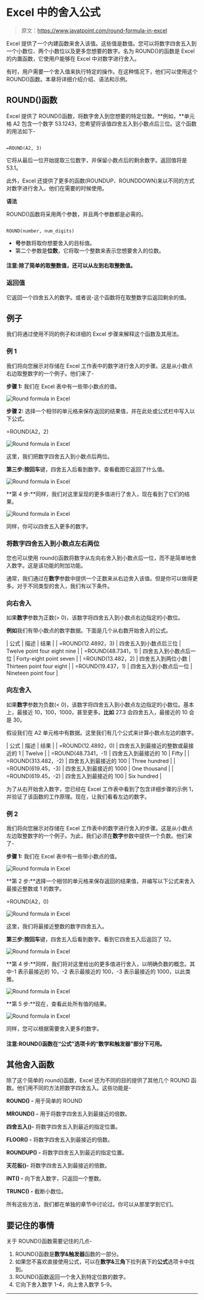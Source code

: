 # Excel 中的舍入公式

> 原文：<https://www.javatpoint.com/round-formula-in-excel>

Excel 提供了一个内建函数来舍入该值。这些值是数值。您可以将数字四舍五入到一个小数位、两个小数位以及更多您想要的数字。名为 ROUND()的函数是 Excel 的内置函数，它使用户能够在 Excel 中对数字进行舍入。

有时，用户需要一个舍入值来执行特定的操作。在这种情况下，他们可以使用这个 ROUND()函数。本章将详细介绍介绍、语法和示例。

## ROUND()函数

Excel 提供了 ROUND()函数，将数字舍入到您想要的特定位数。**例如，**单元格 A2 包含一个数字 53.1243，您希望将该值四舍五入到小数点后三位。这个函数的用法如下-

```

=ROUND(A2, 3)

```

它将从最后一位开始提取三位数字，并保留小数点后的剩余数字。返回值将是 53.1。

此外，Excel 还提供了更多的函数(ROUNDUP、ROUNDDOWN)来以不同的方式对数字进行舍入。他们在需要的时候使用。

**语法**

ROUND()函数将采用两个参数，并且两个参数都是必需的。

```

ROUND(number, num_digits)

```

*   **号**参数将取你想要舍入的目标值。
*   第二个参数是**位数**，它将取一个整数来表示您想要舍入的位数。

#### 注意:除了简单的取整数值，还可以从左到右取整数值。

### 返回值

它返回一个四舍五入的数字。或者说-这个函数将在取整数字后返回剩余的值。

## 例子

我们将通过使用不同的例子和详细的 Excel 步骤来解释这个函数及其用法。

### 例 1

我们将向您展示对存储在 Excel 工作表中的数字进行舍入的步骤。这是从小数点右边取整数字的一个例子。他们来了-

**步骤 1:** 我们在 Excel 表中有一些带小数点的值。

![Round formula in Excel](img/45d952df068b60975d7676472c03abc1.png)

**步骤 2:** 选择一个相邻的单元格来保存返回的结果值，并在此处或公式栏中写入以下公式。

=ROUND(A2，2)

![Round formula in Excel](img/b546fde05fb1cb292988d0fbcf8f59c6.png)

这里，我们把数字四舍五入到小数点后两位。

**第三步:**按**回车**键，四舍五入后看到数字。查看截图它返回了什么值。

![Round formula in Excel](img/e9d9cc6f25041a47efb7a0cfb24861f2.png)

**第 4 步:**同样，我们对这里呈现的更多值进行了舍入，现在看到了它们的结果。

![Round formula in Excel](img/5fbcb8e044519db1dbe6741e7c6012ed.png)

同样，你可以四舍五入更多的数字。

### 将数字四舍五入到小数点左右两位

您也可以使用 round()函数将数字从左向右舍入到小数点后一位，而不是简单地舍入数字。这是该功能的附加功能。

通常，我们通过在**数字**参数中提供一个正数来从右边舍入该值。但是你可以做得更多。对于不同类型的舍入，我们有以下条件。

### 向右舍入

如果**数字**参数为正数(> 0)，该数字将四舍五入到小数点右边指定的小数位。

**例如**我们有带小数点的数字数据。下面是几个从右数开始舍入的公式。

| 公式 | 描述 | 结果 |
| =ROUND(12.4892，3) | 四舍五入到小数点后三位 | Twelve point four eight nine |
| =ROUND(48.7341，1) | 四舍五入到小数点后一位 | Forty-eight point seven |
| =ROUND(13.482，2) | 四舍五入到两位小数 | Thirteen point four eight |
| =ROUND(19.437，1) | 四舍五入到小数点后一位 | Nineteen point four |

### 向左舍入

如果**数字**参数为负数(< 0)，该数字将四舍五入到小数点左边指定的小数位。基本上，最接近 10，100，1000，甚至更多。**比如** 27.3 会四舍五入，最接近的 10 会是 30。

假设我们在 A2 单元格中有数据。这里我们有几个公式来计算小数点左边的数字。

| 公式 | 描述 | 结果 |
| =ROUND(12.4892，0) | 四舍五入到最接近的整数或最接近的 1 | Twelve |
| =ROUND(48.7341，-1) | 四舍五入到最接近的 10 | Fifty |
| =ROUND(313.482，-2) | 四舍五入到最接近的 100 | Three hundred |
| =ROUND(619.45，-3) | 四舍五入到最接近的 1000 | One thousand |
| =ROUND(619.45，-2) | 四舍五入到最接近的 100 | Six hundred |

为了从右开始舍入数字，您已经在 Excel 工作表中看到了包含详细步骤的示例 1，并验证了该函数的工作原理。现在，让我们看看左边的数字。

### 例 2

我们将向您展示对存储在 Excel 工作表中的数字进行舍入的步骤。这是从小数点左边取整数字的一个例子。为此，我们必须在**数字**参数中提供一个负数。他们来了-

**步骤 1:** 我们在 Excel 表中有一些带小数点的值。

![Round formula in Excel](img/31a2f963cc7aff352c0feba65b67f3db.png)

**第 2 步:**选择一个相邻的单元格来保存返回的结果值，并编写以下公式来舍入最接近整数或 1 的数字。

=ROUND(A2，0)

![Round formula in Excel](img/30aa258eda7d1c077ae58c7718d898ae.png)

这里，我们将最接近整数的数字四舍五入。

**第三步:**按**回车**键，四舍五入后看到数字。看到它四舍五入后返回了 12。

![Round formula in Excel](img/3bb375a1af2027b02264a901b7536cb4.png)

**第 4 步:**同样，我们将对这里给出的更多值进行舍入，以明确负数的概念。其中-1 表示最接近的 10，-2 表示最接近的 100，-3 表示最接近的 1000，以此类推。

![Round formula in Excel](img/67744984f87aba7a70e1a16221ffc1e8.png)

**第 5 步:**现在，查看此处所有值的结果。

![Round formula in Excel](img/ba5562f3b9d7ff7656228f7983dd114b.png)

同样，您可以根据需要舍入更多的数字。

#### 注意:ROUND()函数在“公式”选项卡的“数学和触发器”部分下可用。

## 其他舍入函数

除了这个简单的 round()函数，Excel 还为不同的目的提供了其他几个 ROUND 函数。他们用不同的方法把数字四舍五入。这些功能是-

**ROUND() -** 用于简单的 ROUND

**MROUND() -** 用于将数字四舍五入到最接近的倍数。

**四舍五入()-** 将数字四舍五入到最近的指定位置。

**FLOOR() -** 将数字四舍五入到最接近的倍数。

**ROUNDUP() -** 将数字四舍五入到最近的指定位置。

**天花板()-** 将数字四舍五入到最接近的倍数。

**INT() -** 向下舍入数字，只返回一个整数。

**TRUNC() -** 截断小数位。

所有这些方法，我们都在单独的章节中讨论过。你可以从那里学到它们。

## 要记住的事情

关于 ROUND()函数需要记住的几点-

1.  ROUND()函数是**数学&触发器**函数的一部分。
2.  如果您不喜欢直接使用公式，可以在**数学&三角**下拉列表下的**公式**选项卡中找到。
3.  ROUND()函数返回一个舍入到特定位数的数字。
4.  它向下舍入数字 1-4，向上舍入数字 5-9。

* * *